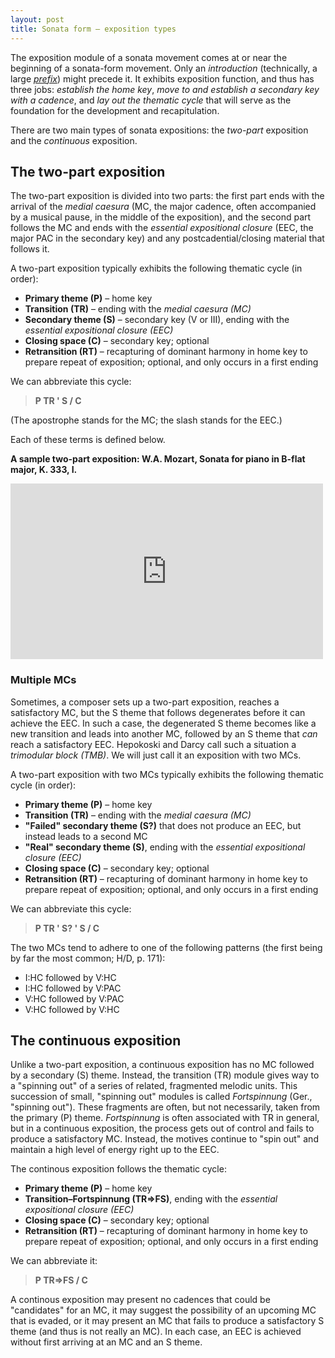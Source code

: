 ```yaml
---
layout: post
title: Sonata form – exposition types
---
```


The exposition module of a sonata movement comes at or near the beginning of a sonata-form movement. Only an _introduction_ (technically, a large [_prefix_](externalExpansions.html)) might precede it. It exhibits exposition function, and thus has three jobs: _establish the home key_, _move to and establish a secondary key with a cadence_, and _lay out the thematic cycle_ that will serve as the foundation for the development and recapitulation.

There are two main types of sonata expositions: the _two-part_ exposition and the _continuous_ exposition.

## The two-part exposition

The two-part exposition is divided into two parts: the first part ends with the arrival of the _medial caesura_ (MC, the major cadence, often accompanied by a musical pause, in the middle of the exposition), and the second part follows the MC and ends with the _essential expositional closure_ (EEC, the major PAC in the secondary key) and any postcadential/closing material that follows it.

A two-part exposition typically exhibits the following thematic cycle (in order):

- **Primary theme (P)** – home key
- **Transition (TR)** – ending with the _medial caesura (MC)_
- **Secondary theme (S)** – secondary key (V or III), ending with the _essential expositional closure (EEC)_
- **Closing space (C)** – secondary key; optional
- **Retransition (RT)** – recapturing of dominant harmony in home key to prepare repeat of exposition; optional, and only occurs in a first ending

We can abbreviate this cycle:

> **P TR ' S / C**

(The apostrophe stands for the MC; the slash stands for the EEC.)

Each of these terms is defined below.

**A sample two-part exposition: W.A. Mozart, Sonata for piano in B-flat major, K. 333, I.**

<iframe  src="http://player.vimeo.com/video/53382539?badge=0" width="500" height="281" frameborder="0" webkitAllowFullScreen mozallowfullscreen allowFullScreen></iframe><br/>

### Multiple MCs

Sometimes, a composer sets up a two-part exposition, reaches a satisfactory MC, but the S theme that follows degenerates before it can achieve the EEC. In such a case, the degenerated S theme becomes like a new transition and leads into another MC, followed by an S theme that _can_ reach a satisfactory EEC. Hepokoski and Darcy call such a situation a _trimodular block (TMB)_. We will just call it an exposition with two MCs.

A two-part exposition with two MCs typically exhibits the following thematic cycle (in order):

- **Primary theme (P)** – home key
- **Transition (TR)** – ending with the _medial caesura (MC)_
- **"Failed" secondary theme (S?)** that does not produce an EEC, but instead leads to a second MC
- **"Real" secondary theme (S)**, ending with the _essential expositional closure (EEC)_
- **Closing space (C)** – secondary key; optional
- **Retransition (RT)** – recapturing of dominant harmony in home key to prepare repeat of exposition; optional, and only occurs in a first ending

We can abbreviate this cycle:

> **P TR ' S? ' S / C**

The two MCs tend to adhere to one of the following patterns (the first being by far the most common; H/D, p. 171):

- I:HC followed by V:HC
- I:HC followed by V:PAC
- V:HC followed by V:PAC
- V:HC followed by V:HC

## The continuous exposition

Unlike a two-part exposition, a continuous exposition has no MC followed by a secondary (S) theme. Instead, the transition (TR) module gives way to a "spinning out" of a series of related, fragmented melodic units. This succession of small, "spinning out" modules is called _Fortspinnung_ (Ger., "spinning out"). These fragments are often, but not necessarily, taken from the primary (P) theme. _Fortspinnung_ is often associated with TR in general, but in a continuous exposition, the process gets out of control and fails to produce a satisfactory MC. Instead, the motives continue to "spin out" and maintain a high level of energy right up to the EEC.

The continous exposition follows the thematic cycle:

- **Primary theme (P)** – home key
- **Transition–Fortspinnung (TR=>FS)**, ending with the _essential expositional closure (EEC)_
- **Closing space (C)** – secondary key; optional
- **Retransition (RT)** – recapturing of dominant harmony in home key to prepare repeat of exposition; optional, and only occurs in a first ending

We can abbreviate it:

> **P TR=>FS / C**

A continous exposition may present no cadences that could be "candidates" for an MC, it may suggest the possibility of an upcoming MC that is evaded, or it may present an MC that fails to produce a satisfactory S theme (and thus is not really an MC). In each case, an EEC is achieved without first arriving at an MC and an S theme.
